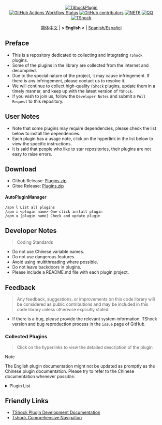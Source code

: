 <div align="center">
  
[![TShockPlugin](https://socialify.git.ci/UnrealMultiple/TShockPlugin/image?description=1&descriptionEditable=A%20TShock%20Chinese%20Plugin%20Collection%20Repository&forks=1&issues=1&language=1&logo=https%3A%2F%2Fgithub.com%2FUnrealMultiple%2FTShockPlugin%2Fblob%2Fmaster%2Ficon.png%3Fraw%3Dtrue&name=1&pattern=Circuit%20Board&pulls=1&stargazers=1&theme=Auto)](https://github.com/UnrealMultiple/TShockPlugin)  
[![GitHub Actions Workflow Status](https://img.shields.io/github/actions/workflow/status/UnrealMultiple/TShockPlugin/.github%2Fworkflows%2Fbuild.yml)](https://github.com/UnrealMultiple/TShockPlugin/actions)
[![GitHub contributors](https://img.shields.io/github/contributors/UnrealMultiple/TShockPlugin?style=flat)](https://github.com/UnrealMultiple/TShockPlugin/graphs/contributors)
[![NET6](https://img.shields.io/badge/Core-%20.NET_6-blue)](https://dotnet.microsoft.com/zh-cn/)
[![QQ](https://img.shields.io/badge/QQ-EB1923?logo=tencent-qq&logoColor=white)](https://qm.qq.com/cgi-bin/qm/qr?k=54tOesIU5g13yVBNFIuMBQ6AzjgE6f0m&jump_from=webapi&authKey=6jzafzJEqQGzq7b2mAHBw+Ws5uOdl83iIu7CvFmrfm/Xxbo2kNHKSNXJvDGYxhSW)
[![TShock](https://img.shields.io/badge/TShock5.2.0-2B579A.svg?&logo=TShock&logoColor=white)](https://github.com/Pryaxis/TShock)

[简体中文](README.md) | **&gt; English &lt;** | [Spanish/Español](README_ES.md)

</div>

## Preface
- This is a repository dedicated to collecting and integrating `TShock` plugins.
- Some of the plugins in the library are collected from the internet and decompiled.
- Due to the special nature of the project, it may cause infringement. If there is any infringement, please contact us to resolve it.
- We will continue to collect high-quality `TShock` plugins, update them in a timely manner, and keep up with the latest version of `TShock`.
- If you wish to join us, follow the `Developer Notes` and submit a `Pull Request` to this repository.


## User Notes

- Note that some plugins may require dependencies, please check the list below to install the dependencies.
- Each plugin has a usage note, click on the hyperlink in the list below to view the specific instructions.
- It is said that people who like to star repositories, their plugins are not easy to raise errors.

## Download

- Github Release: [Plugins.zip](https://github.com/UnrealMultiple/TShockPlugin/releases/download/V1.0.0.0/Plugins.zip)
- Gitee Release: [Plugins.zip](https://gitee.com/kksjsj/TShockPlugin/releases/download/V1.0.0.0/Plugins.zip)

#### AutoPluginManager
    /apm l List all plugins
    /apm i <plugin name> One-click install plugin
    /apm u [plugin name] Check and update plugin

## Developer Notes

> Coding Standards

- Do not use Chinese variable names.
- Do not use dangerous features.
- Avoid using multithreading where possible.
- Do not leave backdoors in plugins.
- Please include a README.md file with each plugin project.

## Feedback

> Any feedback, suggestions, or improvements on this code library will be considered as public contributions and may be included in this code library unless otherwise explicitly stated.

- If there is a bug, please provide the relevant system information, TShock version and bug reproduction process in the `issue` page of GitHub.

### Collected Plugins

> Click on the hyperlinks to view the detailed description of the plugin

> [!NOTE]
> The English plugin documentation might not be updated as promptly as the Chinese plugin documentation.
> Please try to refer to the Chinese documentation whenever possible.

<Details>
<Summary>Plugin List</Summary>

| Plugin Name | English Available | Plugin Description | Dependencies |
| :-: | :-: | :-: | :-: |
| [AutoPluginManager](src/AutoPluginManager/README_EN.md) | Yes | Update plugins automatically in one key | None |
| [AdditionalPylons](src/AdditionalPylons/README_EN.md) | Yes | Place more Pylons | None |
| [AnnouncementBoxPlus](src/AnnouncementBoxPlus/README.md) | No | Enhance Broadcast Box Functionality | None |
| [AutoBroadcast](src/AutoBroadcast/README_EN.md) | Yes | Automatic broadcast | None |
| [AutoAirItem](src/AutoAirItem/README_EN.md) | Yes | Automatic trash cans | None |
| [AutoClear](src/Autoclear/README_EN.md) | Yes | Intelligent automatic cleaning | None |
| [AutoReset](src/AutoReset/README_EN.md) | Yes | Fully automatic reset | None |
| [AutoStoreItems](src/AutoStoreItems/README_EN.md) | Yes | Automatic storage | None |
| [AutoTeam](src/AutoTeam/README_EN.md) | Yes | Automatic team formation | None |
| [AutoFish](src/AutoFish/README_EN.md) | Yes | Automatic fishing | None |
| [Back](src/Back/README_EN.md) | Yes | Return to the point of death | None |
| [BagPing](src/BagPing/README_EN.md) | Yes | Mark treasure bags on the map | None |
| [BetterWhitelist](src/BetterWhitelist/README_EN.md) | Yes | Whitelist plugin | None |
| [BanNpc](src/BanNpc/README_EN.md) | Yes | Prevent monster generation | None |
| [BedSet](src/BedSet/README_EN.md) | Yes | Set and record respawn points | None |
| [BridgeBuilder](src/BridgeBuilder/README_EN.md) | Yes | Quick bridge building | None |
| [BuildMaster](src/BuildMaster/README.md) | No | Red Bean Mini Game·Master Builder Mode | [MiniGamesAPI](src/MiniGamesAPI/README.md) |
| [Chireiden.TShock.Omni](https://github.com/sgkoishi/yaaiomni/blob/master/README.md) | Yes | Yet another misc plugin for TShock - the core part | None |
| [Chireiden.TShock.Omni.Misc](https://github.com/sgkoishi/yaaiomni/blob/master/README.md) | Yes | Yet another misc plugin for TShock - the miscellaneous part | [Chireiden.TShock.Omni](https://github.com/sgkoishi/yaaiomni/blob/master/README.md) |
| [CaiBot](src/CaiBot/README.md) | No | CaiBot adapter plugin | Built-in dependencies |
| [CaiPacketDebug](src/CaiPacketDebug/README.md) | No | Cai Packet Debug Tool | [TrProtocol](https://github.com/UnrealMultiple/TrProtocol) |
| [CaiCustomEmojiCommand](src/CaiCustomEmojiCommand/README_EN.md) | Yes | Custom emoji command | None |
| [CaiLib](src/CaiLib/README.md) | No | Cai's preload library | None |
| [CaiRewardChest](src/CaiRewardChest/README_EN.md) | Yes | Convert naturally generated chests into reward chests that everyone can claim once | None |
| [CGive](src/CGive/README_EN.md) | Yes | Offline commands | None |
| [Challenger](src/Challenger/README.md) | Yes | Challenger mode | None |
| [Chameleon](src/Chameleon/README_EN.md) | Yes | Login before entering the server | None |
| [ChattyBridge](src/ChattyBridge/README.md) | No | Used for cross-server chat | None |
| [ChestRestore](src/ChestRestore/README_EN.md) | Yes | Infinite items in resource servers | None |
| [CNPCShop](src/CNPCShop/README.md) | No | Custom NPC shop | None |
| [ConsoleSql](src/ConsoleSql/README.md) | No | Execute SQL statements in the console | None |
| [ConvertWorld](src/ConvertWorld/README_EN.md) | Yes | Convert world items by defeating monsters | None |
| [CreateSpawn](src/CreateSpawn/README.md) | No | Spawn point building generation | None |
| [CriticalHit](src/CriticalHit/README.md) | No | Critical hit prompt | None |
| [DamageRuleLoot](src/DamageRuleLoot/README_EN.md) | Yes | Determine the drop treasure bag based on the ratio of damage and transfer damage calculation | None |
| [DamageStatistic](src/DamageStatistic/README.md) | No | Display damage caused by each player after each boss fight | None |
| [DataSync](src/DataSync/README.md) | No | Progress synchronization | None |
| [DeathDrop](src/DeathDrop/README.md) | No | Random and custom loot upon monster death | None |
| [DisableMonsLoot](src/DisableMonsLoot/README.md) | No | Prohibit monster loot | None |
| [DisableSurfaceProjectiles](src/DisableSurfaceProjectiles/README.md) | No | Prohibit surface projectiles | None |
| [Don't Fuck](src/DonotFuck/README.md) | Yes | Prevent swearing | None |
| [DwTP](src/DwTP/README.md) | Yes | Positioning Teleport | None |
| [DTEntryBlock](src/DTEntryBlock/README.md) | No | Prevent entry into dungeons or temples | None |
| [DumpTerrariaID](src/DumpTerrariaID/README.md) | No | Dump Terraria IDs | None |
| [Economics.Deal](src/Economics.RPG/README_EN.md) | Yes | Trading plugin | [EconomicsAPI](src/EconomicsAPI/README_EN.md) |
| [Economics.NPC](src/Economics.NPC/README_EN.md) | Yes | Custom monster rewards | [EconomicsAPI](src/EconomicsAPI/README_EN.md) |
| [Economics.Projectile](src/Economics.Projectile/README_EN.md) | Yes | Custom projectiles | [EconomicsAPI](src/EconomicsAPI/README_EN.md) [Economics.RPG](src/Economics.RPG/README_EN.md) |
| [Economics.Regain](src/Economics.Regain/README_EN.md) | Yes | Item recycling | [EconomicsAPI](src/EconomicsAPI/README_EN.md) |
| [Economics.RPG](src/Economics.RPG/README_EN.md) | Yes | RPG plugin | [EconomicsAPI](src/EconomicsAPI/README_EN.md) |
| [Economics.Shop](src/Economics.Shop/README_EN.md) | Yes | Shop plugin | [EconomicsAPI](src/EconomicsAPI/README_EN.md) [Economics.RPG](src/Economics.RPG/README_EN.md) |
| [Economics.Task](src/Economics.Task/README_EN.md) | Yes | Task plugin | [EconomicsAPI](src/EconomicsAPI/README_EN.md) [Economics.RPG](src/Economics.RPG/README_EN.md) |
| [Economics.Skill](src/Economics.Skill/README_EN.md) | Yes | Skill plugin | [EconomicsAPI](src/EconomicsAPI/README_EN.md) [Economics.RPG](src/Economics.RPG/README_EN.md) |
| [Economics.WeaponPlus](src/Economics.WeaponPlus/README_EN.md) | Yes | Weapon enhancement | [EconomicsAPI](src/EconomicsAPI/README_EN.md) |
| [EconomicsAPI](src/EconomicsAPI/README_EN.md) | Yes | Economic plugin prerequisite | None |
| [EndureBoost](src/EndureBoost/README_EN.md) | Yes | Grant specified buff when the player has a certain number of items | None |
| [EssentialsPlus](src/EssentialsPlus/README_EN.md) | Yes | Additional management commands | None |
| [Ezperm](src/Ezperm/README.md) | Yes | Batch change permissions | None |
| [FishShop](https://github.com/UnrealMultiple/TShockFishShop/blob/master/README.md) | No | Fish shop | None |
| [GenerateMap](src/GenerateMap/README.md) | No | Generate map images | [CaiLib](src/CaiLib/README.md) |
| [GolfRewards](src/GolfRewards/README.md) | No | Golf rewards | None |
| [GoodNight](src/GoodNight/README.md) | No | Curfew | None |
| [HardPlayerDrop](src/HardPlayerDrop/README.md) | No | Hardcore death drops life crystals | None |
| [HelpPlus](src/HelpPlus/README_EN.md) | Yes | Fix and enhance the Help command | None |
| [History](src/History/README.md) | No | History grid record | None |
| [HouseRegion](src/HouseRegion/README.md) | No | Land claiming plugin | None |
| [Invincibility](src/Invincibility/README.md) | No | Time-limited invincibility | None |
| [ItemPreserver](src/ItemPreserver/README.md) | No | Preserve specified items from consumption | None |
| [ItemBox](src/itemBox/README.md) | No | Off-line inventory | None |
| [ItemDecoration](src/ItemDecoration/README_EN.md) | Yes | Floating message display for held items | [LazyAPI](src/LazyAPI/README.md) |
| [JourneyUnlock](src/JourneyUnlock/README.md) | No | Unlock journey items | None |
| [LazyAPI](src/LazyAPI/README.md) | Yes | Plugin base library | linq2db |
| [LifemaxExtra](src/LifemaxExtra/README.md) | No | Eat more life fruits/crystals | None |
| [ListPlugins](src/ListPlugins/README.md) | No | List installed plugins | None |
| [MapTeleport](src/MapTp/README_EN.md) | Yes | Double-click on the map to teleport | None |
| [MiniGamesAPI](src/MiniGamesAPI/README.md) | No | Bean paste mini-game API | None |
| [MonsterRegen](src/MonsterRegen/README.md) | No | Monster progress regeneration | None |
| [Musicplayer](src/MusicPlayer/README.md) | No | Simple music player | None |
| [Noagent](src/Noagent/README.md) | No | Prohibit proxy IP from entering | None |
| [NormalDropsBags](src/NormalDropsBags/README.md) | No | Drop treasure bags at normal difficulty | None |
| [OnlineGiftPackage](src/OnlineGiftPackage/README.md) | No | Online gift package | None |
| [PacketsStop](src/PacketsStop/README.md) | No | Packet interception | None |
| [PermaBuff](src/PermaBuff/README.md) | No | Permanent buff | None |
| [PerPlayerLoot](src/PerPlayerLoot/README_EN.md) | Yes | Separate chest for player loot | None |
| [PersonalPermission](src/PersonalPermission/README.md) | No | Set permissions individually for players | None |
| [Platform](src/Platform/README.md) | No | Determine player device | None |
| [PlayerManager](https://github.com/UnrealMultiple/TShockPlayerManager/blob/master/README.md) | No | Hufang's player manager | None |
| [PvPer](src/PvPer/README.md) | No | Duel system | None |
| [ProgressBag](src/ProgressBag/README.md) | No | Progress gift pack | None |
| [ProgressControls](src/ProgressControls/README.md) | No | Planbook (Automate server control) | None |
| [ProgressRestrict](src/ProgressRestrict/README.md) | No | Super progress detection | [DataSync](src/DataSync/README.md) |
| [ProxyProtocolSocket](src/ProxyProtocolSocket/README.md) | Yes | Accept proxy protocol connections | None |
| [RainbowChat](src/RainbowChat/README.md) | Yes | Random chat color | None |
| [RandomBroadcast](src/RandomBroadcast/README.md) | No | Random broadcast | None |
| [RandReSpawn](src/RandRespawn/README.md) | Yes | Random spawn point | None |
| [RealTime](src/RealTime/README.md) | No | Synchronize server time with real time | None |
| [RecipesBrowser](src/RecipesBrowser/README.md) | No | Crafting table | None |
| [RegionView](src/RegionView/README.md) | No | Display area boundaries | None |
| [ReFishTask](src/ReFishTask/README_EN.md) | Yes | Automatically refresh fisherman tasks | None |
| [Respawn](src/Respawn/README.md) | No | Respawn at the death place | None |
| [RebirthCoin](src/RebirthCoin/README_EN.md) | Yes | Consume designated items to revive player | None |
| [RestInventory](src/RestInventory/README.md) | No | Provide REST query backpack interface | None |
| [Sandstorm](src/Sandstorm/README.md) | No | Toggle sandstorm | None |
| [ServerTools](src/ServerTools/README.md) | No | Server management tools | None |
| [SessionSentinel](src/SessionSentinel/README.md) | No | Handle players not sending data packets for a long time | None |
| [ShortCommand](src/ShortCommand/README.md) | No | Short command | None |
| [ShowArmors](src/ShowArmors/README.md) | No | Display equipment bar | None |
| [SignInSign](src/SignInSign/README.md) | No | Signboard login plugin | None |
| [SimultaneousUseFix](src/SimultaneousUseFix/README.md) | No | Solve problems like stuck double hammer and star spin machine gun | [Chireiden.TShock.Omni](src/https://github.com/sgkoishi/yaaiomni/releases) |
| [SmartRegions](src/SmartRegions/README.md) | No | Smart regions | None |
| [SpawnInfra](src/SpawnInfra/README.md) | No | Generate basic infrastructure | None |
| [SpclPerm](src/SpclPerm/README.md) | No | Server owner privileges | None |
| [StatusTextManager](src/StatusTextManager/README.md) | No | PC status text management plugin | None |
| [SwitchCommands](src/SwitchCommands/README.md) | No | Execute commands in region | None |
| [TeleportRequest](src/TeleportRequest/README_EN.md) | Yes | Teleport request | None |
| [TimerKeeper](src/TimerKeeper/README_EN.md) | Yes | Save timer state | None |
| [TownNPCHomes](src/TownNPCHomes/README_EN.md) | Yes | NPC quick home | None |
| [TimeRate](src/TimeRate/README_EN.md) | Yes | modifying time acceleration using commands, and supporting player sleep to trigger events. | None |
| [UnseenInventory](src/UnseenInventory/README.md) | No | Allows the server to generate items that are normally 'unobtainable' | None |
| [VeinMiner](src/VeinMiner/README.md) | Yes | Chain mining | None |
| [VotePlus](src/VotePlus/README_EN.md) | Yes | Multi-function voting | None |
| [WeaponPlusCostCoin](src/WeaponPlusCostCoin/README.md) | No | Weapon enhancement coin version | None |
| [WikiLangPackLoader](src/WikiLangPackLoader/README.md) | No | Load Chinese Wiki language pack for server | None |
| [WorldModify](https://github.com/UnrealMultiple/TShockWorldModify/blob/master/README.md) | No | World editor, can modify most of the world parameters | None |
| [ZHIPlayerManager](src/ZHIPlayerManager/README.md) | No | zZhi's player management plugin | None |
| [Lagrange.XocMat.Adapter](src/Lagrange.XocMat.Adapter/README.md) | No | Lagrange.XocMat Bot Adapter Plugin | None |

</Details>

## Friendly Links

- [TShock Plugin Development Documentation](https://github.com/ACaiCat/TShockPluginDocument)
- [Tshock Comprehensive Navigation](https://github.com/UnrealMultiple/Tshock-nav)
